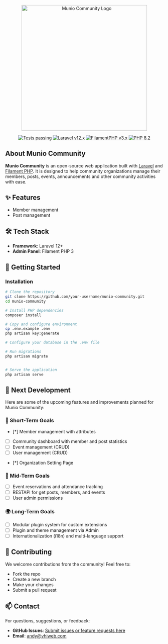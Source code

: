 <p align="center">
    <a href="https://munio.id" target="_blank">
        <img src="https://storage.munio.id/master/logo/logo-original.png" width="400" alt="Munio Community Logo">
    </a>
</p>

<p align="center">
    <a href="https://github.com/munio-id/munio-community/actions"><img alt="Tests passing" src="https://img.shields.io/badge/Tests-passing-green?style=for-the-badge&logo=github"></a>
    <a href="https://laravel.com"><img alt="Laravel v12.x" src="https://img.shields.io/badge/Laravel-v12.x-FF2D20?style=for-the-badge&logo=laravel"></a>
    <a href="https://filamentphp.com/"><img alt="FilamentPHP v3.x" src="https://img.shields.io/badge/FilamentPHP-v3.x-FDAE4B?style=for-the-badge&logo=filamentphp"></a>
    <a href="https://php.net"><img alt="PHP 8.2" src="https://img.shields.io/badge/PHP-8.2-777BB4?style=for-the-badge&logo=php"></a>
</p>

## About Munio Community

**Munio Community** is an open-source web application built with [Laravel](https://laravel.com) and [Filament PHP](https://filamentphp.com). It is designed to help community organizations manage their members, posts, events, announcements and other community activities with ease.

## ✨ Features

- Member management
- Post management

## 🛠️ Tech Stack

- **Framework**: Laravel 12+
- **Admin Panel**: Filament PHP 3

## 🚀 Getting Started

### Installation

```bash
# Clone the repository
git clone https://github.com/your-username/munio-community.git
cd munio-community

# Install PHP dependencies
composer install

# Copy and configure environment
cp .env.example .env
php artisan key:generate

# Configure your database in the .env file

# Run migrations
php artisan migrate


# Serve the application
php artisan serve

```

## 🧭 Next Development

Here are some of the upcoming features and improvements planned for Munio Community:

### 🎯 Short-Term Goals

- [*] Member management with attributes
- [ ] Community dashboard with member and post statistics
- [ ] Event management (CRUD)
- [ ] User management (CRUD)
- [*] Organization Setting Page

### 🚀 Mid-Term Goals

- [ ] Event reservations and attendance tracking
- [ ] RESTAPI for get posts, members, and events
- [ ] User admin permissions

### 🌍 Long-Term Goals

- [ ] Modular plugin system for custom extensions
- [ ] Plugin and theme management via Admin
- [ ] Internationalization (i18n) and multi-language support

## 🤝 Contributing

We welcome contributions from the community! Feel free to:
- Fork the repo
- Create a new branch
- Make your changes
- Submit a pull request

## 📫 Contact
For questions, suggestions, or feedback:

- **GitHub Issues**: [Submit issues or feature requests here](https://github.com/munio-id/munio-community/issues)
- **Email**: [andy@vhiweb.com](mailto:andy@vhiweb.com)


